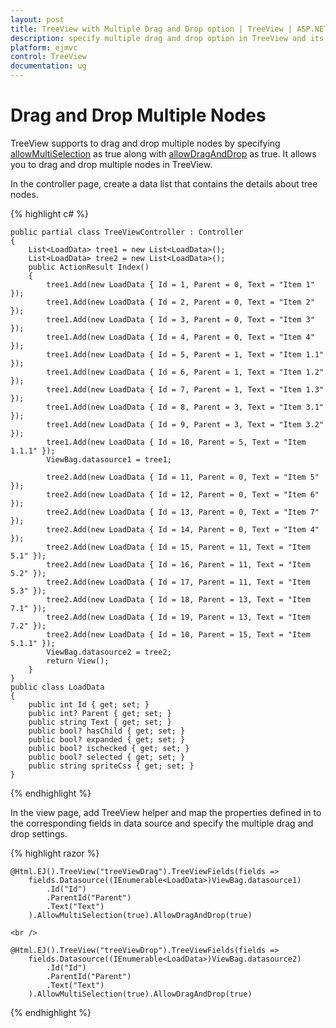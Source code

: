 ```yaml
---
layout: post
title: TreeView with Multiple Drag and Drop option | TreeView | ASP.NET MVC | Syncfusion
description: specify multiple drag and drop option in TreeView and its settings
platform: ejmvc
control: TreeView
documentation: ug
---
```



# Drag and Drop Multiple Nodes

TreeView supports to drag and drop multiple nodes by specifying [allowMultiSelection](http://help.syncfusion.com/js/api/ejtreeview#members:allowmultiselection) as true along with [allowDragAndDrop](https://help.syncfusion.com/js/api/ejtreeview#members:allowdraganddrop) as true. It allows you to drag and drop multiple nodes in TreeView.

In the controller page, create a data list that contains the details about tree nodes.

{% highlight c# %}

	public partial class TreeViewController : Controller
	{
		List<LoadData> tree1 = new List<LoadData>();
		List<LoadData> tree2 = new List<LoadData>();
		public ActionResult Index()
		{
			tree1.Add(new LoadData { Id = 1, Parent = 0, Text = "Item 1" });
			tree1.Add(new LoadData { Id = 2, Parent = 0, Text = "Item 2" });
			tree1.Add(new LoadData { Id = 3, Parent = 0, Text = "Item 3" });
			tree1.Add(new LoadData { Id = 4, Parent = 0, Text = "Item 4" });
			tree1.Add(new LoadData { Id = 5, Parent = 1, Text = "Item 1.1" });
			tree1.Add(new LoadData { Id = 6, Parent = 1, Text = "Item 1.2" });
			tree1.Add(new LoadData { Id = 7, Parent = 1, Text = "Item 1.3" });
			tree1.Add(new LoadData { Id = 8, Parent = 3, Text = "Item 3.1" });
			tree1.Add(new LoadData { Id = 9, Parent = 3, Text = "Item 3.2" });
			tree1.Add(new LoadData { Id = 10, Parent = 5, Text = "Item 1.1.1" });
			ViewBag.datasource1 = tree1;
	
			tree2.Add(new LoadData { Id = 11, Parent = 0, Text = "Item 5" });
			tree2.Add(new LoadData { Id = 12, Parent = 0, Text = "Item 6" });
			tree2.Add(new LoadData { Id = 13, Parent = 0, Text = "Item 7" });
			tree2.Add(new LoadData { Id = 14, Parent = 0, Text = "Item 4" });
			tree2.Add(new LoadData { Id = 15, Parent = 11, Text = "Item 5.1" });
			tree2.Add(new LoadData { Id = 16, Parent = 11, Text = "Item 5.2" });
			tree2.Add(new LoadData { Id = 17, Parent = 11, Text = "Item 5.3" });
			tree2.Add(new LoadData { Id = 18, Parent = 13, Text = "Item 7.1" });
			tree2.Add(new LoadData { Id = 19, Parent = 13, Text = "Item 7.2" });
			tree2.Add(new LoadData { Id = 10, Parent = 15, Text = "Item 5.1.1" });
			ViewBag.datasource2 = tree2;
			return View();
		}
	}
	public class LoadData
	{
		public int Id { get; set; }
		public int? Parent { get; set; }
		public string Text { get; set; }
		public bool? hasChild { get; set; }
		public bool? expanded { get; set; }
		public bool? ischecked { get; set; }
		public bool? selected { get; set; }
		public string spriteCss { get; set; }
	}

{% endhighlight %}

In the view page, add TreeView helper and map the properties defined in to the corresponding fields in data source and specify the multiple drag and drop settings.

{% highlight razor %}

	@Html.EJ().TreeView("treeViewDrag").TreeViewFields(fields =>
		fields.Datasource((IEnumerable<LoadData>)ViewBag.datasource1)
			.Id("Id")
			.ParentId("Parent")
			.Text("Text")
		).AllowMultiSelection(true).AllowDragAndDrop(true)
	
	<br />
	
	@Html.EJ().TreeView("treeViewDrop").TreeViewFields(fields =>
		fields.Datasource((IEnumerable<LoadData>)ViewBag.datasource2)
			.Id("Id")
			.ParentId("Parent")
			.Text("Text")
		).AllowMultiSelection(true).AllowDragAndDrop(true)
	
{% endhighlight %}

